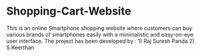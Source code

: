 # Shopping-Cart-Website
This is an online Smartphone shopping website where customers can buy various brands of smartphones easily with a minimalistic and easy-on-eye user interface.                       The project has been developed by : 1) Raj Suresh Panda 2) S Keerthan
           
             

